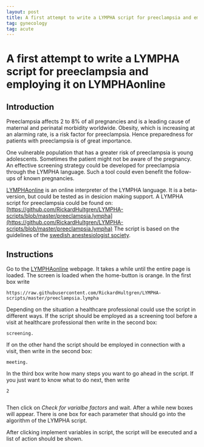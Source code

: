 ```yaml
---
layout: post
title: A first attempt to write a LYMPHA script for preeclampsia and employing it on LYMPHAonline
tag: gynecology
tag: acute
---
```


# A first attempt to write a LYMPHA script for preeclampsia and employing it on LYMPHAonline

## Introduction
Preeclampsia affects 2 to 8% of all pregnancies and is a leading cause of maternal and perinatal morbidity worldwide. Obesity, which is increasing at an alarming rate, is a risk factor for preeclampsia. Hence preparedness for patients with preeclampsia is of great importance.

One vulnerable population that has a greater risk of preeclampsia is young adolescents. Sometimes the patient might not be aware of the pregnancy. An effective screening strategy could be developed for preeclampsia through the LYMPHA language. Such a tool could even benefit the follow-ups of known pregnancies.

[LYMPHAonline](http://rickardhultgren.github.io/lymphaonline/index) is an online interpreter of the LYMPHA language. It is a beta-version, but could be tested as in desicion making support. A LYMPHA script for preeclampsia could be found on:
[https://github.com/RickardHultgren/LYMPHA-scripts/blob/master/preeclampsia.lympha](https://github.com/RickardHultgren/LYMPHA-scripts/blob/master/preeclampsia.lympha)
The script is based on the guidelines of the [swedish anestesiologist society](https://sfai.se/riktlinje/medicinska-rad-och-riktlinjer/.anestesi/preklampsi/). 

## Instructions
Go to the [LYMPHAonline](http://rickardhultgren.github.io/lymphaonline/index) webpage. It takes a while until the entire page is loaded. The screen is loaded when the home-button is orange. In the first box write 
~~~~
https://raw.githubusercontent.com/RickardHultgren/LYMPHA-scripts/master/preeclampsia.lympha
~~~~

Depending on the situation a healthcare professional could use the script in different ways. If the script should be employed as a screening tool before a visit at healthcare professional then write in the second box:
~~~~
screening.
~~~~
If on the other hand the script should be employed in connection with a visit, then write in the second box:
~~~~
meeting.
~~~~

In the third box write how many steps you want to go ahead in the script. If you just want to know what to do next, then write
~~~~
2
~~~~

![<img src="http://rickardhultgren.github.io/lymphablog/images/preeclampsia1.png">](http://rickardhultgren.github.io/lymphablog/images/preeclampsia1.png)

Then click on *Check for varialbe factors* and wait. After a while new boxes will appear. There is one box for each parameter that should go into the algorithm of the LYMPHA script.

After clicking implement variables in script, the script will be executed and a list of action should be shown.

![<img src="http://rickardhultgren.github.io/lymphablog/images/preeclampsia2.png">](http://rickardhultgren.github.io/lymphablog/images/preeclampsia2.png)
